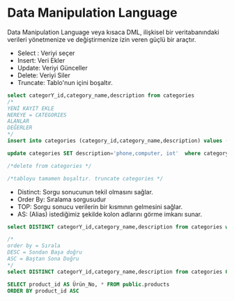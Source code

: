 # Data Manipulation Language
Data Manipulation Language veya kısaca DML, ilişkisel bir veritabanındaki verileri yönetmenize ve değiştirmenize izin veren güçlü bir araçtır. 
- Select : Veriyi seçer
- Insert: Veri Ekler
- Update: Veriyi Günceller
- Delete: Veriyi Siler
- Truncate: Tablo'nun içini boşaltır.

```sql
select categorY_id,category_name,description from categories 
/*
YENİ KAYIT EKLE
NEREYE = CATEGORIES
ALANLAR
DEĞERLER
*/
insert into categories (category_id,category_name,description) values (9,'Electronics','Apple, Samsung Products')

update categories SET description='phone,computer, iot'  where category_name = 'Electronics'

/*delete from categories */

/*tabloyu tamamen boşaltır. truncate categories */
```

- Distinct: Sorgu sonucunun tekil olmasını sağlar.
- Order By: Sıralama sorgusudur
- TOP: Sorgu sonucu verilerin bir kısmının gelmesini sağlar.
- AS: (Alias) istediğimiz şekilde kolon adlarını görme imkanı sunar.

```sql
select DISTINCT categorY_id,category_name,description from categories where category_name != 'Beverages'

/*
order by = Sırala
DESC = Sondan Başa doğru
ASC = Baştan Sona Doğru
*/
select DISTINCT categorY_id,category_name,description from categories ORDER BY category_id DESC

SELECT product_id AS Ürün_No, * FROM public.products
ORDER BY product_id ASC 

```
